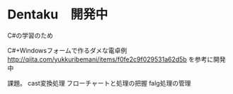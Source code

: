 # Dentaku　開発中
C#の学習のため

C#+Windowsフォームで作るダメな電卓例
http://qiita.com/yukkuribemani/items/f0fe2c9f029531a62d5b
を参考に開発中

課題。
cast変換処理
フローチャートと処理の把握
falg処理の管理
